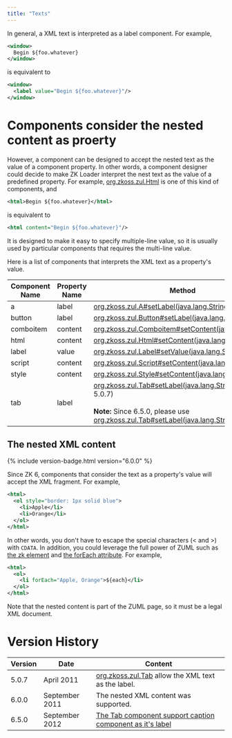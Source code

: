 ```yaml
---
title: "Texts"
---
```


In general, a XML text is interpreted as a label component. For example,

```xml
<window>
  Begin ${foo.whatever}
</window>
```

is equivalent to

```xml
<window>
  <label value="Begin ${foo.whatever}"/>
</window>
```

# Components consider the nested content as proerty

However, a component can be designed to accept the nested text as the
value of a component property. In other words, a component designer
could decide to make ZK Loader interpret the nest text as the value of a
predefined property. For example, [org.zkoss.zul.Html](https://www.zkoss.org/javadoc/latest/zk/org/zkoss/zul/Html.html)
is one of this kind of components, and

```xml
<html>Begin ${foo.whatever}</html>
```

is equivalent to

```xml
<html content="Begin ${foo.whatever}"/>
```

It is designed to make it easy to specify multiple-line value, so it is
usually used by particular components that requires the multi-line
value.

Here is a list of components that interprets the XML text as a
property's value.

| Component Name | Property Name | Method |
|----------------|---------------|--------|
| a | label | [org.zkoss.zul.A#setLabel(java.lang.String)](https://www.zkoss.org/javadoc/latest/zk/org/zkoss/zul/A.html#setLabel(java.lang.String)) |
| button | label | [org.zkoss.zul.Button#setLabel(java.lang.String)](https://www.zkoss.org/javadoc/latest/zk/org/zkoss/zul/Button.html#setLabel(java.lang.String)) |
| comboitem | content | [org.zkoss.zul.Comboitem#setContent(java.lang.String)](https://www.zkoss.org/javadoc/latest/zk/org/zkoss/zul/Comboitem.html#setContent(java.lang.String)) |
| html | content | [org.zkoss.zul.Html#setContent(java.lang.String)](https://www.zkoss.org/javadoc/latest/zk/org/zkoss/zul/Html.html#setContent(java.lang.String)) |
| label | value | [org.zkoss.zul.Label#setValue(java.lang.String)](https://www.zkoss.org/javadoc/latest/zk/org/zkoss/zul/Label.html#setValue(java.lang.String)) |
| script | content | [org.zkoss.zul.Script#setContent(java.lang.String)](https://www.zkoss.org/javadoc/latest/zk/org/zkoss/zul/Script.html#setContent(java.lang.String)) |
| style | content | [org.zkoss.zul.Style#setContent(java.lang.String)](https://www.zkoss.org/javadoc/latest/zk/org/zkoss/zul/Style.html#setContent(java.lang.String)) |
| tab | label | [org.zkoss.zul.Tab#setLabel(java.lang.String)](https://www.zkoss.org/javadoc/latest/zk/org/zkoss/zul/Tab.html#setLabel(java.lang.String)) (since 5.0.7)<br><br>**Note:** Since 6.5.0, please use [org.zkoss.zul.Tab#setLabel(java.lang.String)](https://www.zkoss.org/javadoc/latest/zk/org/zkoss/zul/Tab.html#setLabel(java.lang.String)) instead |

## The nested XML content

{% include version-badge.html version="6.0.0" %}

Since ZK 6, components that consider the text as a property's value will
accept the XML fragment. For example,

```xml
<html>
  <ol style="border: 1px solid blue">
    <li>Apple</li>
    <li>Orange</li>
  </ol>
</html>
```

In other words, you don't have to escape the special characters (\< and
\>) with `CDATA`. In addition, you could leverage the full power of ZUML
such as [the zk element](/zuml_ref/zk) and
[the forEach attribute](/zuml_ref/foreach). For
example,

```xml
<html>
  <ol>
    <li forEach="Apple, Orange">${each}</li>
  </ol>
</html>
```

Note that the nested content is part of the ZUML page, so it must be a
legal XML document.

# Version History

| Version | Date           | Content                                                                                             |
|---------|----------------|-----------------------------------------------------------------------------------------------------|
| 5.0.7   | April 2011     | [org.zkoss.zul.Tab](https://www.zkoss.org/javadoc/latest/zk/org/zkoss/zul/Tab.html) allow the XML text as the label.                               |
| 6.0.0   | September 2011 | The nested XML content was supported.                                                               |
| 6.5.0   | September 2012 | [The Tab component support caption component as it's label](http://tracker.zkoss.org/browse/ZK-970) |
